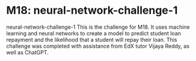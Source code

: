 # M18: neural-network-challenge-1
neural-network-challenge-1
This is the challenge for M18. It uses machine learning and neural networks to create a model to predict student loan repayment and the likelihood that a student will repay their loan. This challenge was completed with assistance from EdX tutor Vijaya Reddy, as well as ChatGPT. 
